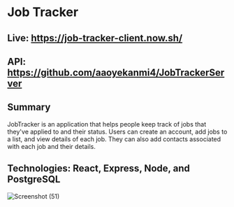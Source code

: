 # Job Tracker
## Live: https://job-tracker-client.now.sh/
## API: https://github.com/aaoyekanmi4/JobTrackerServer 

## Summary
JobTracker is an application that helps people keep track of jobs that they've applied to and their status. Users can create an account, add jobs to a list, and view details of each job. They can also add contacts associated with each job and their details.

## Technologies: React, Express, Node, and PostgreSQL


![Screenshot (51)](https://user-images.githubusercontent.com/20236590/75892778-82bdbf00-5df7-11ea-96b7-23be3bf36279.png)
